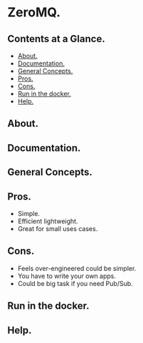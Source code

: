 # ZeroMQ.





## Contents at a Glance.
* [About.](#about)
* [Documentation.](#documentation)
* [General Concepts.](#general-concepts)
* [Pros.](#pros)
* [Cons.](#cons)
* [Run in the docker.](#run-in-the-docker)
* [Help.](#help)





## About.





## Documentation.





## General Concepts.





## Pros.
* Simple.
* Efficient lightweight.
* Great for small uses cases.






## Cons.
* Feels over-engineered could be simpler.
* You have to write your own apps.
* Could be big task if you need Pub/Sub.





## Run in the docker.





## Help.
